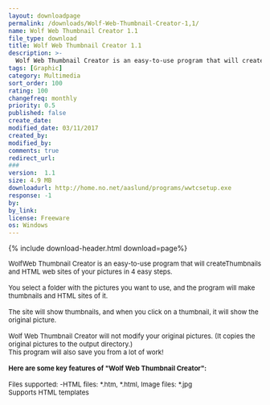 ```yaml
---
layout: downloadpage
permalink: /downloads/Wolf-Web-Thumbnail-Creator-1,1/
name: Wolf Web Thumbnail Creator 1.1
file_type: download
title: Wolf Web Thumbnail Creator 1.1
description: >-
  Wolf Web Thumbnail Creator is an easy-to-use program that will create Thumbnails and HTML web sites of your pictures in 4 easy s
tags: [Graphic]
category: Multimedia
sort_order: 100
rating: 100
changefreq: monthly
priority: 0.5
published: false
create_date: 
modified_date: 03/11/2017
created_by: 
modified_by: 
comments: true
redirect_url: 
### 
version:  1.1
size: 4.9 MB
downloadurl: http://home.no.net/aaslund/programs/wwtcsetup.exe
response: -1
by: 
by_link: 
license: Freeware
os: Windows
---
```


{% include download-header.html download=page%}

<p style="fix-download-text !important">
<p><font size="2"><p>WolfWeb Thumbnail Creator is an easy-to-use program that will createThumbnails and HTML web sites of your pictures in 4 easy steps.<br />
<br />
You select a folder with the pictures you want to use, and the program will make thumbnails and HTML sites of it. <br />
<br />
The site will show thumbnails, and when you click on a thumbnail, it will show the original picture. <br />
<br />
Wolf Web Thumbnail Creator will not modify your original pictures. (It copies the original pictures to the output directory.)<br />
This program will also save you from a lot of work!<br />
<br />
<span><strong>Here are some key features of "Wolf Web Thumbnail Creator":</strong></span><br />
<br />
Files supported: -HTML files: *.htm, *.html, Image files: *.jpg<br />
Supports HTML templates</p></p></p>
